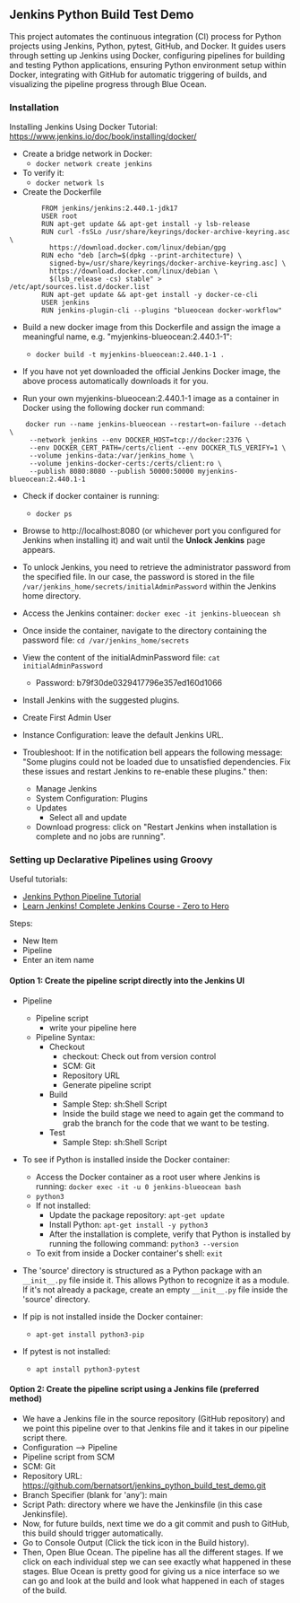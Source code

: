 ## Jenkins Python Build Test Demo
This project automates the continuous integration (CI) process for Python projects using Jenkins, Python, pytest, GitHub, and Docker. It guides users through setting up Jenkins using Docker, configuring pipelines for building and testing Python applications, ensuring Python environment setup within Docker, integrating with GitHub for automatic triggering of builds, and visualizing the pipeline progress through Blue Ocean.

### Installation
Installing Jenkins Using Docker Tutorial: https://www.jenkins.io/doc/book/installing/docker/
- Create a bridge network in Docker:
	- `docker network create jenkins`
- To verify it: 
	- `docker network ls`
- Create the Dockerfile
```
		FROM jenkins/jenkins:2.440.1-jdk17
		USER root
		RUN apt-get update && apt-get install -y lsb-release
		RUN curl -fsSLo /usr/share/keyrings/docker-archive-keyring.asc \
		  https://download.docker.com/linux/debian/gpg
		RUN echo "deb [arch=$(dpkg --print-architecture) \
		  signed-by=/usr/share/keyrings/docker-archive-keyring.asc] \
		  https://download.docker.com/linux/debian \
		  $(lsb_release -cs) stable" > /etc/apt/sources.list.d/docker.list
		RUN apt-get update && apt-get install -y docker-ce-cli
		USER jenkins
		RUN jenkins-plugin-cli --plugins "blueocean docker-workflow"
```

- Build a new docker image from this Dockerfile and assign the image a meaningful name, e.g. "myjenkins-blueocean:2.440.1-1":
	- `docker build -t myjenkins-blueocean:2.440.1-1 .` 
- If you have not yet downloaded the official Jenkins Docker image, the above process automatically downloads it for you.

- Run your own myjenkins-blueocean:2.440.1-1 image as a container in Docker using the following docker run command:
	
```
	docker run --name jenkins-blueocean --restart=on-failure --detach \
	 --network jenkins --env DOCKER_HOST=tcp://docker:2376 \
	 --env DOCKER_CERT_PATH=/certs/client --env DOCKER_TLS_VERIFY=1 \
	 --volume jenkins-data:/var/jenkins_home \
	 --volume jenkins-docker-certs:/certs/client:ro \
	 --publish 8080:8080 --publish 50000:50000 myjenkins-blueocean:2.440.1-1
```

- Check if docker container is running: 
	- `docker ps`

- Browse to http://localhost:8080 (or whichever port you configured for Jenkins when installing it) and wait until the **Unlock Jenkins** page appears. 
- To unlock Jenkins, you need to retrieve the administrator password from the specified file. In our case, the password is stored in the file `/var/jenkins_home/secrets/initialAdminPassword` within the Jenkins home directory.
- Access the Jenkins container: `docker exec -it jenkins-blueocean sh`
- Once inside the container, navigate to the directory containing the password file: `cd /var/jenkins_home/secrets`
- View the content of the initialAdminPassword file: `cat initialAdminPassword`
	- Password: b79f30de0329417796e357ed160d1066
- Install Jenkins with the suggested plugins.
- Create First Admin User
- Instance Configuration: leave the default Jenkins URL.

- Troubleshoot: If in the notification bell appears the following message: "Some plugins could not be loaded due to unsatisfied dependencies. Fix these issues and restart Jenkins to re-enable these plugins." then:
	- Manage Jenkins
	- System Configuration: Plugins
	- Updates
		- Select all and update
	- Download progress: click on "Restart Jenkins when installation is complete and no jobs are running".

### Setting up Declarative Pipelines using Groovy
Useful tutorials: 
- [Jenkins Python Pipeline Tutorial](https://www.youtube.com/watch?v=6njM8g5hKuk)
- [Learn Jenkins! Complete Jenkins Course - Zero to Hero](https://www.youtube.com/watch?v=6YZvp2GwT0A)

Steps:
- New Item
- Pipeline
- Enter an item name
#### Option 1: Create the pipeline script directly into the Jenkins UI
- Pipeline
	- Pipeline script
		- write your pipeline here
	- Pipeline Syntax:
		- Checkout
			- checkout: Check out from version control
			- SCM: Git
			- Repository URL
			- Generate pipeline script
		- Build
			- Sample Step: sh:Shell Script
			- Inside the build stage we need to again get the command to grab the branch for the code that we want to be testing. 
		- Test
			- Sample Step: sh:Shell Script

- To see if Python is installed inside the Docker container: 
	- Access the Docker container as a root user where Jenkins is running: `docker exec -it -u 0 jenkins-blueocean bash`
	- `python3`
	- If not installed: 
		- Update the package repository: `apt-get update`
		- Install Python: `apt-get install -y python3`
		- After the installation is complete, verify that Python is installed by running the following command: `python3 --version`
	- To exit from inside a Docker container's shell: `exit`
- The 'source' directory is structured as a Python package with an `__init__.py` file inside it. This allows Python to recognize it as a module. If it's not already a package, create an empty `__init__.py` file inside the 'source' directory.
- If pip is not installed inside the Docker container:
	-  `apt-get install python3-pip`
- If pytest is not installed: 
	- `apt install python3-pytest`
#### Option 2: Create the pipeline script using a Jenkins file (preferred method)
- We have a Jenkins file in the source repository (GitHub repository) and we point this pipeline over to that Jenkins file and it takes in our pipeline script there.
- Configuration --> Pipeline
- Pipeline script from SCM
- SCM: Git
- Repository URL: https://github.com/bernatsort/jenkins_python_build_test_demo.git
- Branch Specifier (blank for 'any'): main
- Script Path: directory where we have the Jenkinsfile (in this case Jenkinsfile).
- Now, for future builds, next time we do a git commit and push to GitHub, this build should trigger automatically. 
- Go to Console Output (Click the tick icon in the Build history).
- Then, Open Blue Ocean. The pipeline has all the different stages. If we click on each individual step we can see exactly what happened in these stages. Blue Ocean is pretty good for giving us a nice interface so we can go and look at the build and look what happened in each of stages of the build. 